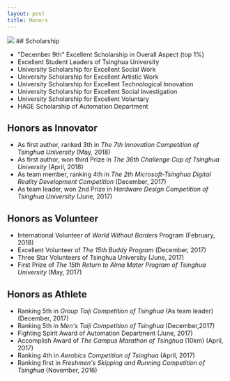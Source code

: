 ```yaml
---
layout: post
title: Honors
---
```


<img src="/images/fulls/honors2.jpg" class="fit image"> 
## Scholarship

* "December 9th" Excellent Scholarship in Overall Aspect  (top 1%)
* Excellent Student Leaders of Tsinghua University
* University Scholarship for Excellent Social Work
* University Scholarship for Excellent Artistic Work
* University Scholarship for Excellent Technological Innovation
* University Scholarship for Excellent Social Investigation
* University Scholarship for Excellent Voluntary
* HAGE Scholarship of Automation Department

## Honors as Innovator

* As first author, ranked 3th in *The 7th Innovation Competition of Tsinghua University*  (May, 2018)
* As first author, won third Prize in *The 36th Challenge Cup of Tsinghua University* (April, 2018)
* As team member, ranking 4th in *The 2th Microsoft-Tsinghua Digital Reality Development Competition* (December, 2017)
* As team leader, won 2nd Prize in *Hardware Design Competition of Tsinghua University* (June, 2017)

## Honors as Volunteer

* International Volunteer of *World Without Borders* Program (February, 2018)
* Excellent Volunteer of *The 15th Buddy Program* (December, 2017)
* Three Star Volunteers of Tsinghua University (June, 2017)
* First Prize of *The 15th Return to Alma Mater Program of Tsinghua University* (May, 2017)

## Honors as Athlete

* Ranking 5th in *Group Taiji Competition of Tsinghua* (As team leader) (December, 2017)
* Ranking 5th in *Men's Taiji Competition of Tsinghua* (December,2017)
* Fighting Spirit Award of Automation Department (June, 2017)
* Accomplish Award of *The Campus Marathon of Tsinghua* (10km) (April, 2017)
* Ranking 4th in *Aerobics Competition of Tsinghua*  (April, 2017)
* Ranking first in *Freshmen's Skipping and Running Competition of Tsinghua* (November, 2016)